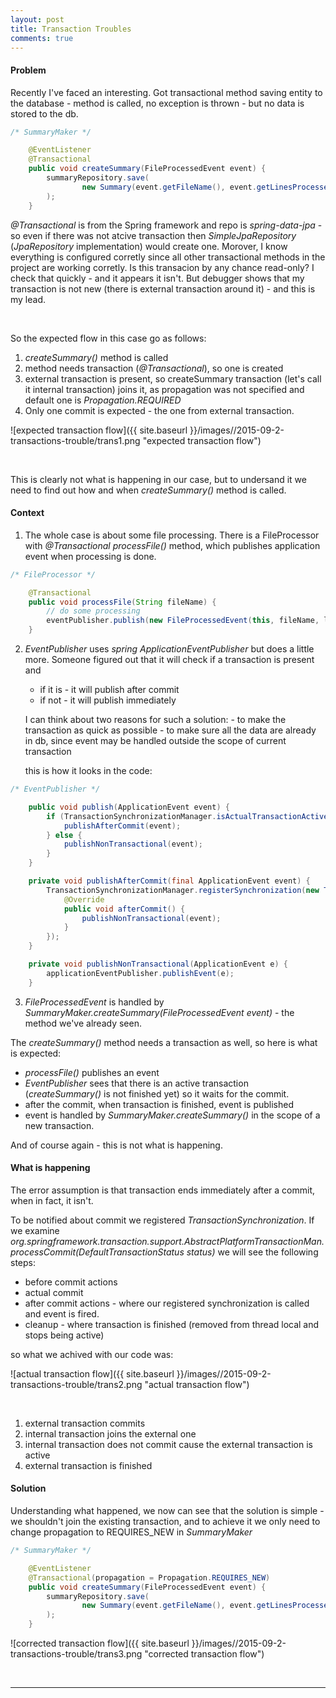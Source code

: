 ```yaml
---
layout: post
title: Transaction Troubles
comments: true
---
```


#### Problem

Recently I've faced an interesting. Got transactional method saving entity to the database - method is called, no exception is thrown - but no data is stored to the db.

```java
/* SummaryMaker */

	@EventListener
    @Transactional
    public void createSummary(FileProcessedEvent event) {
        summaryRepository.save(
                new Summary(event.getFileName(), event.getLinesProcessed())
        );
    }
```  

_@Transactional_ is from the Spring framework and repo is _spring-data-jpa_ - so even if there was not atcive transaction then _SimpleJpaRepository_ (_JpaRepository_ implementation) would create one.
Morover, I know everything is configured corretly since all other transactional methods in the project are working corretly.
Is this transacion by any chance read-only? I check that quickly - and it appears it isn't.
But debugger shows that my transaction is not new (there is external transaction around it) - and this is my lead.

&nbsp;

So the expected flow in this case go as follows:
1. _createSummary()_ method is called
2. method needs transaction (_@Transactional_), so one is created 
3. external transaction is present, so createSummary transaction (let's call it internal transaction) joins it, as propagation was not specified and default one is _Propagation.REQUIRED_
4. Only one commit is expected - the one from external transaction.

![expected transaction flow]({{ site.baseurl }}/images//2015-09-2-transactions-trouble/trans1.png "expected transaction flow")

&nbsp;

This is clearly not what is happening in our case, but to undersand it we need to find out how and when _createSummary()_ method is called.

#### Context

1. The whole case is about some file processing. There is a FileProcessor with _@Transactional_ _processFile()_ method, which publishes application event when processing is done.

```java
/* FileProcessor */

    @Transactional
    public void processFile(String fileName) {
        // do some processing
        eventPublisher.publish(new FileProcessedEvent(this, fileName, linesProcessed));
    }
```  

2. _EventPublisher_ uses _spring_ _ApplicationEventPublisher_ but does a little more. Someone figured out that it will check if a transaction is present and
	- if it is - it will publish after commit
	- if not - it will publish immediately

	I can think about two reasons for such a solution:
		- to make the transaction as quick as possible
		- to make sure all the data are already in db, since event may be handled outside the scope of current transaction
		
	this is how it looks in the code:
	
```java
/* EventPublisher */

	public void publish(ApplicationEvent event) {
        if (TransactionSynchronizationManager.isActualTransactionActive()) {
            publishAfterCommit(event);
        } else {
            publishNonTransactional(event);
        }
    }

    private void publishAfterCommit(final ApplicationEvent event) {
        TransactionSynchronizationManager.registerSynchronization(new TransactionSynchronizationAdapter() {
            @Override
            public void afterCommit() {
                publishNonTransactional(event);
            }
        });
    }

    private void publishNonTransactional(ApplicationEvent e) {
        applicationEventPublisher.publishEvent(e);
    }
```  
	
3. _FileProcessedEvent_ is handled by _SummaryMaker.createSummary(FileProcessedEvent event)_ - the method we've already seen.

The _createSummary()_ method needs a transaction as well, so here is what is expected:
- _processFile()_ publishes an event
- _EventPublisher_ sees that there is an active transaction (_createSummary()_ is not finished yet) so it waits for the commit.
- after the commit, when transaction is finished, event is published
- event is handled by _SummaryMaker.createSummary()_ in the scope of a new transaction.

And of course again - this is not what is happening.

#### What is happening

The error assumption is that transaction ends immediately after a commit, when in fact, it isn't.

To be notified about commit we registered _TransactionSynchronization_.
If we examine _org.springframework.transaction.support.AbstractPlatformTransactionMan.processCommit(DefaultTransactionStatus status)_
we will see the following steps:
- before commit actions
- actual commit
- after commit actions - where our registered synchronization is called and event is fired.
- cleanup - where transaction is finished (removed from thread local and stops being active)

so what we achived with our code was:

![actual transaction flow]({{ site.baseurl }}/images//2015-09-2-transactions-trouble/trans2.png "actual transaction flow")

&nbsp;

1. external transaction commits
2. internal transaction joins the external one
3. internal transaction does not commit cause the external transaction is active
4. external transaction is finished

#### Solution

Understanding what happened, we now can see that the solution is simple - we shouldn't join the existing transaction,
and to achieve it we only need to change propagation to REQUIRES_NEW in _SummaryMaker_

```java
/* SummaryMaker */

	@EventListener
    @Transactional(propagation = Propagation.REQUIRES_NEW)
    public void createSummary(FileProcessedEvent event) {
        summaryRepository.save(
                new Summary(event.getFileName(), event.getLinesProcessed())
        );
    }
```  

![corrected transaction flow]({{ site.baseurl }}/images//2015-09-2-transactions-trouble/trans3.png "corrected transaction flow")

&nbsp;
****



